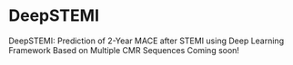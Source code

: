 # DeepSTEMI
DeepSTEMI: Prediction of 2-Year MACE after STEMI using Deep Learning Framework Based on Multiple CMR Sequences
Coming soon!
